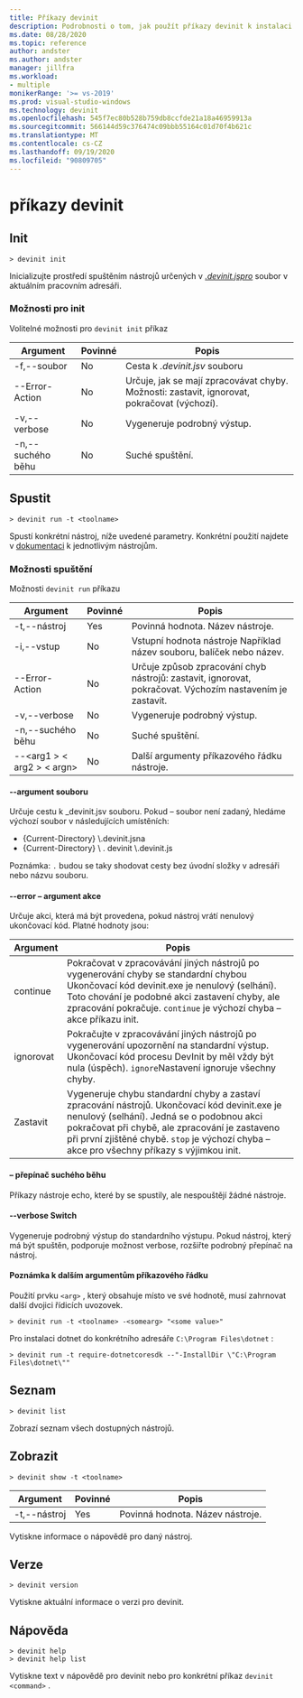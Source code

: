 ```yaml
---
title: Příkazy devinit
description: Podrobnosti o tom, jak použít příkazy devinit k instalaci komponent.
ms.date: 08/28/2020
ms.topic: reference
author: andster
ms.author: andster
manager: jillfra
ms.workload:
- multiple
monikerRange: '>= vs-2019'
ms.prod: visual-studio-windows
ms.technology: devinit
ms.openlocfilehash: 545f7ec80b528b759db8ccfde21a18a46959913a
ms.sourcegitcommit: 566144d59c376474c09bbb55164c01d70f4b621c
ms.translationtype: MT
ms.contentlocale: cs-CZ
ms.lasthandoff: 09/19/2020
ms.locfileid: "90809705"
---
```

# <a name="devinit-commands"></a>příkazy devinit

## <a name="init"></a>Init

```batch
> devinit init
```

Inicializujte prostředí spuštěním nástrojů určených v [_.devinit.jspro_](devinit-json.md) soubor v aktuálním pracovním adresáři.  

### <a name="options-for-init"></a>Možnosti pro init

Volitelné možnosti pro `devinit init` příkaz

| Argument             | Povinné | Popis                                                               |
|----------------------|----------|---------------------------------------------------------------------------|
| -f,--soubor           | No       | Cesta k _.devinit.jsv_ souboru                                         |
| --Error-Action       | No       | Určuje, jak se mají zpracovávat chyby. Možnosti: zastavit, ignorovat, pokračovat (výchozí).|
| -v,--verbose         | No       | Vygeneruje podrobný výstup.                                                      |
| -n,--suchého běhu         | No       | Suché spuštění.                                                                  |

## <a name="run"></a>Spustit

```batch
> devinit run -t <toolname>
```

Spustí konkrétní nástroj, níže uvedené parametry. Konkrétní použití najdete v [dokumentaci](devinit-tool-list.md) k jednotlivým nástrojům.

### <a name="options-for-run"></a>Možnosti spuštění

Možnosti `devinit run` příkazu

| Argument                                  | Povinné | Popis                                                                          |
|-------------------------------------------|----------|--------------------------------------------------------------------------------------|
| -t,--nástroj                                 | Yes      | Povinná hodnota. Název nástroje.                                                             |
| -i,--vstup                                | No       | Vstupní hodnota nástroje Například název souboru, balíček nebo název.                           |
| --Error-Action                            | No       | Určuje způsob zpracování chyb nástrojů: zastavit, ignorovat, pokračovat. Výchozím nastavením je zastavit. |
| -v,--verbose                              | No       | Vygeneruje podrobný výstup.                                                                 |
| -n,--suchého běhu                              | No       | Suché spuštění.                                                                             |
| --&lt;arg1 &gt; &lt; arg2 &gt; &lt; argn&gt;  | No       | Další argumenty příkazového řádku nástroje.                                       |

#### <a name="--file-argument"></a>--argument souboru

Určuje cestu k _devinit.jsv souboru. Pokud – soubor není zadaný, hledáme výchozí soubor v následujících umístěních:

* {Current-Directory} \\.devinit.jsna
* {Current-Directory} \\ . devinit \\.devinit.js

Poznámka: `.` budou se taky shodovat cesty bez úvodní složky v adresáři nebo názvu souboru.

#### <a name="--error-action-argument"></a>--error – argument akce

Určuje akci, která má být provedena, pokud nástroj vrátí nenulový ukončovací kód. Platné hodnoty jsou:

| Argument | Popis                                                                                                                                                                                                                                                                           |
|----------|---------------------------------------------------------------------------------------------------------------------------------------------------------------------------------------------------------------------------------------------------------------------------------------|
| continue | Pokračovat v zpracovávání jiných nástrojů po vygenerování chyby se standardní chybou Ukončovací kód devinit.exe je nenulový (selhání). Toto chování je podobné akci zastavení chyby, ale zpracování pokračuje. `continue` je výchozí chyba – akce příkazu init.              |
| ignorovat   | Pokračujte v zpracovávání jiných nástrojů po vygenerování upozornění na standardní výstup. Ukončovací kód procesu DevInit by měl vždy být nula (úspěch). `ignore`Nastavení ignoruje všechny chyby.                                                                                                      |
| Zastavit     | Vygeneruje chybu standardní chyby a zastaví zpracování nástrojů. Ukončovací kód devinit.exe je nenulový (selhání). Jedná se o podobnou akci pokračovat při chybě, ale zpracování je zastaveno při první zjištěné chybě. `stop` je výchozí chyba – akce pro všechny příkazy s výjimkou init. |

#### <a name="--dry-run-switch"></a>– přepínač suchého běhu

Příkazy nástroje echo, které by se spustily, ale nespouštějí žádné nástroje. 

#### <a name="--verbose-switch"></a>--verbose Switch

Vygeneruje podrobný výstup do standardního výstupu. Pokud nástroj, který má být spuštěn, podporuje možnost verbose, rozšiřte podrobný přepínač na nástroj.

#### <a name="note-on-additional-command-line-arguments"></a>Poznámka k dalším argumentům příkazového řádku

Použití prvku `<arg>` , který obsahuje místo ve své hodnotě, musí zahrnovat další dvojici řídicích uvozovek.

```batch
> devinit run -t <toolname> -<somearg> "<some value>"
```

Pro instalaci dotnet do konkrétního adresáře `C:\Program Files\dotnet` :

```batch
> devinit run -t require-dotnetcoresdk --"-InstallDir \"C:\Program Files\dotnet\""
```

## <a name="list"></a>Seznam

```batch
> devinit list
```

Zobrazí seznam všech dostupných nástrojů.

## <a name="show"></a>Zobrazit

```batch
> devinit show -t <toolname>
```

| Argument       | Povinné | Popis                                                                          |
|----------------|----------|--------------------------------------------------------------------------------------|
| -t,--nástroj      | Yes      | Povinná hodnota. Název nástroje.                                                             |

Vytiskne informace o nápovědě pro daný nástroj.

## <a name="version"></a>Verze

```batch
> devinit version
```

Vytiskne aktuální informace o verzi pro devinit.

## <a name="help"></a>Nápověda

```batch
> devinit help
> devinit help list
```

Vytiskne text v nápovědě pro devinit nebo pro konkrétní příkaz `devinit <command>` .
 